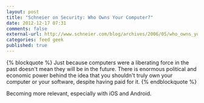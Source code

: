 ```yaml
---
layout: post
title: "Schneier on Security: Who Owns Your Computer?"
date: 2012-12-17 07:31
comments: false
external-url: http://www.schneier.com/blog/archives/2006/05/who_owns_your_c.html
categories: feed geek
published: true
---
```

{% blockquote %}
Just because computers were a liberating force in the past doesn't mean they will be in the future. There is enormous political and economic power behind the idea that you shouldn't truly own your computer or your software, despite having paid for it.
{% endblockquote %}

Becoming more relevant, especially with iOS and Android.